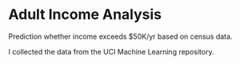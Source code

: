 # Adult Income Analysis
Prediction whether income exceeds $50K/yr based on census data. 

I collected the data from the UCI Machine Learning repository.


